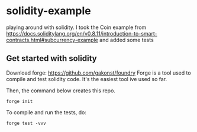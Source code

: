 # solidity-example
playing around with solidity. I took the Coin example from https://docs.soliditylang.org/en/v0.8.11/introduction-to-smart-contracts.html#subcurrency-example 
and added some tests

## Get started with solidity 
Download forge: https://github.com/gakonst/foundry
Forge is a tool used to compile and test solidity code. It's the easiest tool ive used so far.

Then, the command below creates this repo.
```
forge init
```

To compile and run the tests, do:
```
forge test -vvv
```
